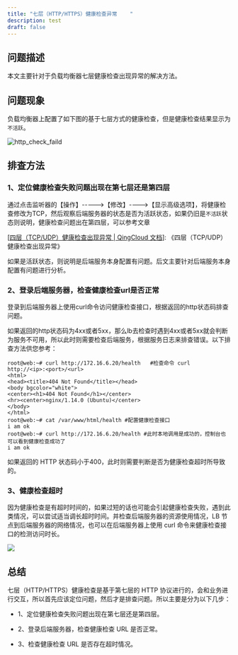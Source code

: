 ```yaml
---
title: "七层（HTTP/HTTPS）健康检查异常	"
description: test
draft: false
---
```


## 问题描述

本文主要针对于负载均衡器七层健康检查出现异常的解决方法。

## 问题现象

负载均衡器上配置了如下图的基于七层方式的健康检查，但是健康检查结果显示为`不活跃`。

![http_check_faild](../../_images/http_check_faild.png)

## 排查方法

### 1、定位健康检查失败问题出现在第七层还是第四层

通过点击监听器的【操作】----->【修改】---->【显示高级选项】，将健康检查修改为TCP，然后观察后端服务器的状态是否为活跃状态，如果仍旧是`不活跃`状态则说明，健康检查问题出在第四层，可以参考文章

[[四层（TCP/UDP）健康检查出现异常 | QingCloud 文档](http://localhost:1313/network/loadbalancer/faq/tcp_check_fialed/)]: 《四层（TCP/UDP）健康检查出现异常》

如果是活跃状态，则说明是后端服务本身配置有问题。后文主要针对后端服务本身配置有问题进行分析。

### 2、登录后端服务器，检查健康检查url是否正常

登录到后端服务器上使用curl命令访问健康检查接口，根据返回的http状态码排查问题。

如果返回的http状态码为4xx或者5xx，那么lb去检查时遇到4xx或者5xx就会判断为服务不可用，所以此时则需要检查后端服务，根据服务日志来排查错误。以下排查方法供您参考：

```
root@web:~# curl http://172.16.6.20/health   #检查命令 curl http://<ip>:<port>/<url>
<html>
<head><title>404 Not Found</title></head>
<body bgcolor="white">
<center><h1>404 Not Found</h1></center>
<hr><center>nginx/1.14.0 (Ubuntu)</center>
</body>
</html>
root@web:~# cat /var/www/html/health #配置健康检查接口
i am ok
root@web:~# curl http://172.16.6.20/health #此时本地调用是成功的，控制台也可以看到健康检查成功了
i am ok
```

如果返回的 HTTP 状态码小于400，此时则需要判断是否为健康检查超时所导致的。

### 3、健康检查超时

因为健康检查是有超时时间的，如果过短的话也可能会引起健康检查失败，遇到此类情况，可以尝试适当调长超时时间。并检查后端服务器的资源使用情况，LB 节点到后端服务器的网络情况，也可以在后端服务器上使用 curl 命令来健康检查接口的检测访问时长。

![](../../_images/time_out.png)

## 总结

七层（HTTP/HTTPS）健康检查是基于第七层的 HTTP 协议进行的，会和业务进行交互，所以首先应该定位问题，然后才是排查问题。所以主要是分为以下几步：
- 1、定位健康检查失败问题出现在第七层还是第四层。

- 2、登录后端服务器，检查健康检查 URL 是否正常。

- 3、检查健康检查 URL 是否存在超时情况。